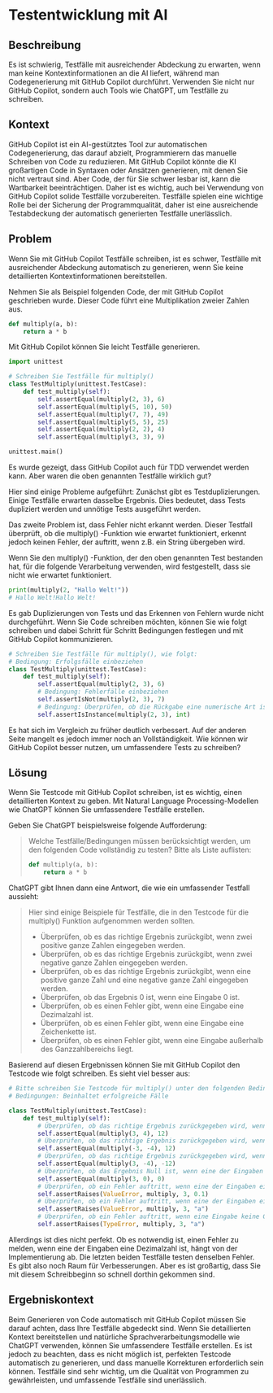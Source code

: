 # Testentwicklung mit AI

## Beschreibung

Es ist schwierig, Testfälle mit ausreichender Abdeckung zu erwarten, wenn man keine Kontextinformationen an die AI liefert, während man Codegenerierung mit GitHub Copilot durchführt. Verwenden Sie nicht nur GitHub Copilot, sondern auch Tools wie ChatGPT, um Testfälle zu schreiben.

## Kontext

GitHub Copilot ist ein AI-gestütztes Tool zur automatischen Codegenerierung, das darauf abzielt, Programmierern das manuelle Schreiben von Code zu reduzieren. Mit GitHub Copilot könnte die KI großartigen Code in Syntaxen oder Ansätzen generieren, mit denen Sie nicht vertraut sind. Aber Code, der für Sie schwer lesbar ist, kann die Wartbarkeit beeinträchtigen. Daher ist es wichtig, auch bei Verwendung von GitHub Copilot solide Testfälle vorzubereiten. Testfälle spielen eine wichtige Rolle bei der Sicherung der Programmqualität, daher ist eine ausreichende Testabdeckung der automatisch generierten Testfälle unerlässlich.

## Problem

Wenn Sie mit GitHub Copilot Testfälle schreiben, ist es schwer, Testfälle mit ausreichender Abdeckung automatisch zu generieren, wenn Sie keine detaillierten Kontextinformationen bereitstellen.

Nehmen Sie als Beispiel folgenden Code, der mit GitHub Copilot geschrieben wurde. Dieser Code führt eine Multiplikation zweier Zahlen aus.

```py
def multiply(a, b):
    return a * b
```

Mit GitHub Copilot können Sie leicht Testfälle generieren.

```py
import unittest

# Schreiben Sie Testfälle für multiply()
class TestMultiply(unittest.TestCase):
    def test_multiply(self):
        self.assertEqual(multiply(2, 3), 6)
        self.assertEqual(multiply(5, 10), 50)
        self.assertEqual(multiply(7, 7), 49)
        self.assertEqual(multiply(5, 5), 25)
        self.assertEqual(multiply(2, 2), 4)
        self.assertEqual(multiply(3, 3), 9)

unittest.main()
```

Es wurde gezeigt, dass GitHub Copilot auch für TDD verwendet werden kann. Aber waren die oben genannten Testfälle wirklich gut?

Hier sind einige Probleme aufgeführt:
Zunächst gibt es Testduplizierungen. Einige Testfälle erwarten dasselbe Ergebnis. Dies bedeutet, dass Tests dupliziert werden und unnötige Tests ausgeführt werden.

Das zweite Problem ist, dass Fehler nicht erkannt werden. Dieser Testfall überprüft, ob die multiply() -Funktion wie erwartet funktioniert, erkennt jedoch keinen Fehler, der auftritt, wenn z.B. ein String übergeben wird.

Wenn Sie den multiply() -Funktion, der den oben genannten Test bestanden hat, für die folgende Verarbeitung verwenden, wird festgestellt, dass sie nicht wie erwartet funktioniert.

```py
print(multiply(2, "Hallo Welt!"))
# Hallo Welt!Hallo Welt!
```

Es gab Duplizierungen von Tests und das Erkennen von Fehlern wurde nicht durchgeführt. Wenn Sie Code schreiben möchten, können Sie wie folgt schreiben und dabei Schritt für Schritt Bedingungen festlegen und mit GitHub Copilot kommunizieren.

```py
# Schreiben Sie Testfälle für multiply(), wie folgt:
# Bedingung: Erfolgsfälle einbeziehen
class TestMultiply(unittest.TestCase):
    def test_multiply(self):
        self.assertEqual(multiply(2, 3), 6)
        # Bedingung: Fehlerfälle einbeziehen
        self.assertIsNot(multiply(2, 3), 7)
        # Bedingung: Überprüfen, ob die Rückgabe eine numerische Art ist
        self.assertIsInstance(multiply(2, 3), int)
```

Es hat sich im Vergleich zu früher deutlich verbessert. Auf der anderen Seite mangelt es jedoch immer noch an Vollständigkeit.
Wie können wir GitHub Copilot besser nutzen, um umfassendere Tests zu schreiben?

## Lösung

Wenn Sie Testcode mit GitHub Copilot schreiben, ist es wichtig, einen detaillierten Kontext zu geben. Mit Natural Language Processing-Modellen wie ChatGPT können Sie umfassendere Testfälle erstellen.

Geben Sie ChatGPT beispielsweise folgende Aufforderung:

> Welche Testfälle/Bedingungen müssen berücksichtigt werden, um den folgenden Code vollständig zu testen? Bitte als Liste auflisten:
> ```py
> def multiply(a, b):
>     return a * b
> ```

ChatGPT gibt Ihnen dann eine Antwort, die wie ein umfassender Testfall aussieht:

> Hier sind einige Beispiele für Testfälle, die in den Testcode für die multiply() Funktion aufgenommen werden sollten.
>
> * Überprüfen, ob es das richtige Ergebnis zurückgibt, wenn zwei positive ganze Zahlen eingegeben werden.
> * Überprüfen, ob es das richtige Ergebnis zurückgibt, wenn zwei negative ganze Zahlen eingegeben werden.
> * Überprüfen, ob es das richtige Ergebnis zurückgibt, wenn eine positive ganze Zahl und eine negative ganze Zahl eingegeben werden.
> * Überprüfen, ob das Ergebnis 0 ist, wenn eine Eingabe 0 ist.
> * Überprüfen, ob es einen Fehler gibt, wenn eine Eingabe eine Dezimalzahl ist.
> * Überprüfen, ob es einen Fehler gibt, wenn eine Eingabe eine Zeichenkette ist.
> * Überprüfen, ob es einen Fehler gibt, wenn eine Eingabe außerhalb des Ganzzahlbereichs liegt.

Basierend auf diesen Ergebnissen können Sie mit GitHub Copilot den Testcode wie folgt schreiben. Es sieht viel besser aus:

```py
# Bitte schreiben Sie Testcode für multiply() unter den folgenden Bedingungen.
# Bedingungen: Beinhaltet erfolgreiche Fälle

class TestMultiply(unittest.TestCase):
    def test_multiply(self):
        # Überprüfen, ob das richtige Ergebnis zurückgegeben wird, wenn zwei positive Ganzzahlen eingegeben werden.
        self.assertEqual(multiply(3, 4), 12)
        # Überprüfen, ob das richtige Ergebnis zurückgegeben wird, wenn zwei negative Ganzzahlen eingegeben werden.
        self.assertEqual(multiply(-3, -4), 12)
        # Überprüfen, ob das richtige Ergebnis zurückgegeben wird, wenn eine positive Ganzzahl und eine negative Ganzzahl eingegeben werden.
        self.assertEqual(multiply(3, -4), -12)
        # Überprüfen, ob das Ergebnis Null ist, wenn eine der Eingaben Null ist.
        self.assertEqual(multiply(3, 0), 0)
        # Überprüfen, ob ein Fehler auftritt, wenn eine der Eingaben eine Dezimalzahl ist.
        self.assertRaises(ValueError, multiply, 3, 0.1)
        # Überprüfen, ob ein Fehler auftritt, wenn eine der Eingaben eine Zeichenkette ist.
        self.assertRaises(ValueError, multiply, 3, "a")
        # Überprüfen, ob ein Fehler auftritt, wenn eine Eingabe keine Ganzzahl ist.
        self.assertRaises(TypeError, multiply, 3, "a")
```

Allerdings ist dies nicht perfekt. Ob es notwendig ist, einen Fehler zu melden, wenn eine der Eingaben eine Dezimalzahl ist, hängt von der Implementierung ab. Die letzten beiden Testfälle testen denselben Fehler. Es gibt also noch Raum für Verbesserungen. Aber es ist großartig, dass Sie mit diesem Schreibbeginn so schnell dorthin gekommen sind.

## Ergebniskontext

Beim Generieren von Code automatisch mit GitHub Copilot müssen Sie darauf achten, dass Ihre Testfälle abgedeckt sind. Wenn Sie detaillierten Kontext bereitstellen und natürliche Sprachverarbeitungsmodelle wie ChatGPT verwenden, können Sie umfassendere Testfälle erstellen. Es ist jedoch zu beachten, dass es nicht möglich ist, perfekten Testcode automatisch zu generieren, und dass manuelle Korrekturen erforderlich sein können. Testfälle sind sehr wichtig, um die Qualität von Programmen zu gewährleisten, und umfassende Testfälle sind unerlässlich.

